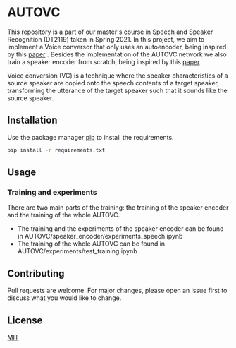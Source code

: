 # AUTOVC
This repository is a part of our master's course in Speech and Speaker Recognition (DT2119) taken in Spring 2021. In this project, we aim to implement a Voice conversor that only uses an autoencoder, being inspired by this [paper](https://arxiv.org/abs/1905.05879) . Besides the implementation of the AUTOVC network we also train a speaker encoder from scratch, being inspired by this [paper](https://arxiv.org/abs/1710.10467)  

Voice conversion (VC) is a technique where the speaker characteristics of a source speaker are copied onto the speech contents of a target speaker, transforming the utterance of the target speaker such that it sounds like the source speaker.

## Installation

Use the package manager [pip](https://pip.pypa.io/en/stable/) to install the requirements.

```bash
pip install -r requirements.txt
```

## Usage
### Training and experiments
There are two main parts of the training: the training of the speaker encoder and the training of the whole AUTOVC. 
* The training and the experiments of the speaker encoder can be found in AUTOVC/speaker_encoder/experiments_speech.ipynb
* The training of the whole AUTOVC can be found in AUTOVC/experiments/test_training.ipynb

## Contributing
Pull requests are welcome. For major changes, please open an issue first to discuss what you would like to change.

## License
[MIT](https://choosealicense.com/licenses/mit/)
